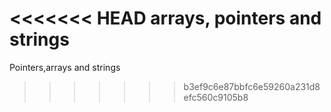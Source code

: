 <<<<<<< HEAD
arrays, pointers and strings
=======
Pointers,arrays and strings
>>>>>>> b3ef9c6e87bbfc6e59260a231d8efc560c9105b8
